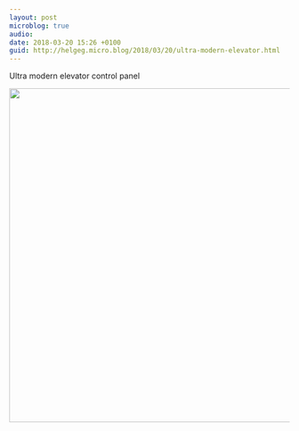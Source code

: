 ```yaml
---
layout: post
microblog: true
audio: 
date: 2018-03-20 15:26 +0100
guid: http://helgeg.micro.blog/2018/03/20/ultra-modern-elevator.html
---
```

Ultra modern elevator control panel

<img src="http://microblog.helgegudmundsen.com/uploads/2018/23876b21e5.jpg" width="600" height="600" />
